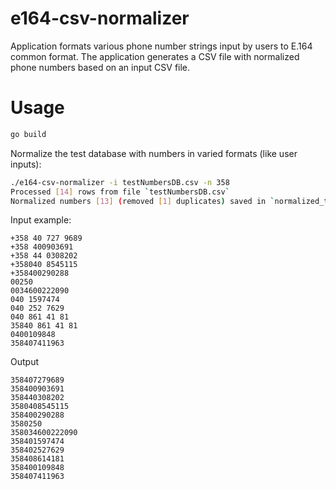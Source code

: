 # e164-csv-normalizer
Application formats various phone number strings input by users to E.164 common format. The application generates a CSV file with normalized phone numbers based on an input CSV file.

# Usage

```bash
go build
```

Normalize the test database with numbers in varied formats (like user inputs):
```bash
./e164-csv-normalizer -i testNumbersDB.csv -n 358
Processed [14] rows from file `testNumbersDB.csv`
Normalized numbers [13] (removed [1] duplicates) saved in `normalized_testNumbersDB.csv`
```

Input example:
```$xslt
+358 40 727 9689
+358 400903691
+358 44 0308202
+358040 8545115
+358400290288
00250
0034600222090
040 1597474
040 252 7629
040 861 41 81
35840 861 41 81
0400109848
358407411963
```

Output
```$xslt
358407279689
358400903691
358440308202
3580408545115
358400290288
3580250
358034600222090
358401597474
358402527629
358408614181
358400109848
358407411963
```